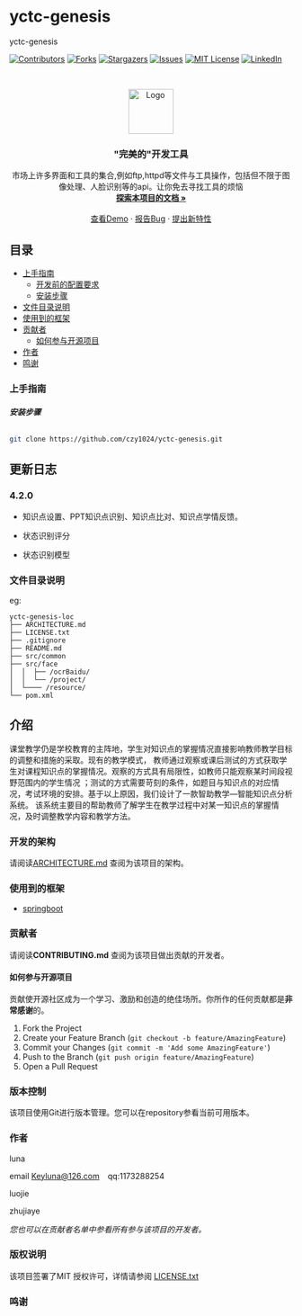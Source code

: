 
# yctc-genesis

yctc-genesis

<!-- PROJECT SHIELDS -->

[![Contributors][contributors-shield]][contributors-url]
[![Forks][forks-shield]][forks-url]
[![Stargazers][stars-shield]][stars-url]
[![Issues][issues-shield]][issues-url]
[![MIT License][license-shield]][license-url]
[![LinkedIn][linkedin-shield]][linkedin-url]

<!-- PROJECT LOGO -->
<br />

<p align="center">
  <a href="https://github.com/czy1024/yctc-genesis/">
    <img src="https://i.loli.net/2020/07/28/5MzIVArBZyp8NgX.png" alt="Logo" width="80" height="80">
  </a>

  <h3 align="center">"完美的"开发工具</h3>
  <p align="center">
    市场上许多界面和工具的集合,例如ftp,httpd等文件与工具操作，包括但不限于图像处理、人脸识别等的api。让你免去寻找工具的烦恼
    <br />
    <a href="https://github.com/czy1024/yctc-genesis"><strong>探索本项目的文档 »</strong></a>
    <br />
    <br />
    <a href="">查看Demo</a>
    ·
    <a href="">报告Bug</a>
    ·
    <a href="https://github.com/czy1024/yctc-genesis/issues">提出新特性</a>
  </p>

</p>


 
## 目录

- [上手指南](#上手指南)
  - [开发前的配置要求](#开发前的配置要求)
  - [安装步骤](#安装步骤)
- [文件目录说明](#文件目录说明)
- [使用到的框架](#使用到的框架)
- [贡献者](#贡献者)
  - [如何参与开源项目](#如何参与开源项目)
- [作者](#作者)
- [鸣谢](#鸣谢)

### 上手指南


###### **安装步骤**

```sh
git clone https://github.com/czy1024/yctc-genesis.git
```

## 更新日志

### 4.2.0

+ 知识点设置、PPT知识点识别、知识点比对、知识点学情反馈。

+ 状态识别评分

+ 状态识别模型

### 文件目录说明
eg:

```
yctc-genesis-loc
├── ARCHITECTURE.md
├── LICENSE.txt
├── .gitignore
├── README.md
├── src/common
├── src/face
│  │  ├── /ocrBaidu/
│  │  └── /project/
│  └──── /resource/
└── pom.xml

```
## 介绍

课堂教学仍是学校教育的主阵地，学生对知识点的掌握情况直接影响教师教学目标的调整和措施的采取。现有的教学模式，
教师通过观察或课后测试的方式获取学生对课程知识点的掌握情况。观察的方式具有局限性，如教师只能观察某时间段视野范围内的学生情况
；测试的方式需要苛刻的条件，如题目与知识点的对应情况，考试环境的安排。基于以上原因，我们设计了一款智助教学—智能知识点分析系统。
该系统主要目的帮助教师了解学生在教学过程中对某一知识点的掌握情况，及时调整教学内容和教学方法。


### 开发的架构 

请阅读[ARCHITECTURE.md](https://github.com/czy1024/yctc-genesis/blob/master/ARCHITECTURE.md) 查阅为该项目的架构。


### 使用到的框架

- [springboot](https://spring.io/)

### 贡献者

请阅读**CONTRIBUTING.md** 查阅为该项目做出贡献的开发者。

#### 如何参与开源项目

贡献使开源社区成为一个学习、激励和创造的绝佳场所。你所作的任何贡献都是**非常感谢**的。


1. Fork the Project
2. Create your Feature Branch (`git checkout -b feature/AmazingFeature`)
3. Commit your Changes (`git commit -m 'Add some AmazingFeature'`)
4. Push to the Branch (`git push origin feature/AmazingFeature`)
5. Open a Pull Request



### 版本控制

该项目使用Git进行版本管理。您可以在repository参看当前可用版本。

### 作者

luna

email Keyluna@126.com  &ensp; qq:1173288254

luojie

zhujiaye

 *您也可以在贡献者名单中参看所有参与该项目的开发者。*

### 版权说明

该项目签署了MIT 授权许可，详情请参阅 [LICENSE.txt](https://github.com/czy1024/yctc-genesis/blob/master/LICENSE)

### 鸣谢[]()



<!-- links -->
[your-project-path]:czy1024/yctc-genesis
[contributors-shield]: https://img.shields.io/github/contributors/czy1024/yctc-genesis.svg?style=flat-square
[contributors-url]: https://github.com/czy1024/yctc-genesis/graphs/contributors
[forks-shield]: https://img.shields.io/github/forks/czy1024/yctc-genesis.svg?style=flat-square
[forks-url]: https://github.com/czy1024/yctc-genesis/network/members
[stars-shield]: https://img.shields.io/github/stars/czy1024/yctc-genesis.svg?style=flat-square
[stars-url]: https://github.com/czy1024/yctc-genesis/stargazers
[issues-shield]: https://img.shields.io/github/issues/czy1024/yctc-genesis.svg?style=flat-square
[issues-url]: https://img.shields.io/github/issues/czy1024/yctc-genesis.svg
[license-shield]: https://img.shields.io/github/license/czy1024/yctc-genesis.svg?style=flat-square
[license-url]: https://github.com/czy1024/yctc-genesis/blob/master/LICENSE.txt
[linkedin-shield]: https://img.shields.io/badge/-LinkedIn-black.svg?style=flat-square&logo=linkedin&colorB=555
[linkedin-url]: https://linkedin.com/in/yctc-genesis






